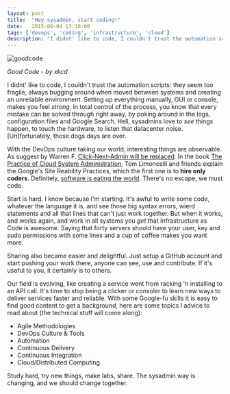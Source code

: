 ```yaml
---
layout: post
title:  "Hey sysadmin, start coding!"
date:   2015-06-04 13:10:00
tags: ['devops', 'coding', 'infrastructure', 'cloud']
description: "I didnt' like to code, I couldn't trust the automation scripts: they seem too fragile, always bugging around when moved between systems and creating an unreliable environment. Setting up everything manually, GUI or console, makes you feel strong, in total control of the process, you know that every mistake can be solved through right away, by poking around in the logs, configuration files and Google Search. Hell, sysadmins love to see things happen, to touch the hardware, to listen that datacenter noise. [Un]fortunately, those dogs days are over."
---
```


![goodcode](http://imgs.xkcd.com/comics/good_code.png)

*Good Code - by xkcd*

I didnt' like to code, I couldn't trust the automation scripts: they seem too fragile, always bugging around when moved between systems and creating an unreliable environment. Setting up everything manually, GUI or console, makes you feel *strong*, in total control of the process, you know that every mistake can be solved through right away, by poking around in the logs, configuration files and Google Search. Hell, sysadmins love to *see* things happen, to touch the hardware, to listen that datacenter noise. [Un]fortunately, those dogs days are over.

With the DevOps culture taking our world, interesting things are observable. As suggest by Warren F. [Click-Next-Admin will be replaced](http://ramblingcookiemonster.github.io/Dealing-With-The-Click-Next-Admin/). In the book [The Practice of Cloud System Administration](http://the-cloud-book.com/), Tom Limoncelli and friends explain the Google's Site Reability Practices, which the first one is to **hire only coders**. Definitely, [software is eating the world](https://www.google.com.br/search?q=software+is+eating+the+world). There's no escape, we must code.

Start is hard. I know because I'm starting. It's awful to write some code, whatever the language it is, and see those big syntax errors, wierd statements and all that lines that can't just work together. But when it works, and works again, and work in all systems you *get* that Infrastructure as Code is awesome. Saying that forty servers should have your user, key and sudo permissions with some lines and a cup of coffee makes you want more.

Sharing also became easier and delightful. Just setup a GitHub account and start pushing your work there, anyone can see, use and contribute. If it's useful to you, it certainly is to others. 

Our field is evolving, like creating a service went from racking 'n installing to an API call. It's time to stop being a clicker or consoler to learn new ways to deliver services faster and reliable. With some Google-fu skills it is easy to find good content to get a background, here are some topics I advice to read about (the technical stuff will come along):

  * Agile Methodologies
  * DevOps Culture & Tools
  * Automation
  * Continuous Delivery
  * Continuous Integration
  * Cloud/Distributed Computing

Study hard, try new things, make labs, share. The sysadmin way is changing, and we should change together.
